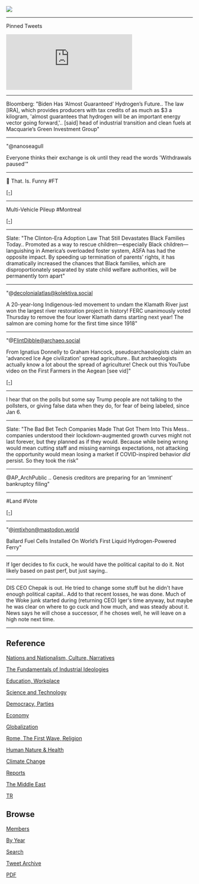 <img src="https://drive.google.com/uc?export=view&id=1B2wf9R7AMH1d7Vw6e2mucLbIQ5NSjir7"/>

---

Pinned Tweets

<iframe width="340" src="https://www.youtube.com/embed/46y3FN4fKlE" title="E-Bikes, E-Scooters Injuries Multiplying" frameborder="0" allow="accelerometer; autoplay; clipboard-write; encrypted-media; gyroscope; picture-in-picture" allowfullscreen></iframe>

---

Bloomberg: "Biden Has ‘Almost Guaranteed’ Hydrogen’s Future..  The law
[IRA], which provides producers with tax credits of as much as $3 a
kilogram, 'almost guarantees that hydrogen will be an important energy
vector going forward,'.. [said] head of industrial transition and
clean fuels at Macquarie’s Green Investment Group"

---

"@nanoseagull

Everyone thinks their exchange is ok until they read the words
'Withdrawals paused'"

---

🤣 That. Is. Funny \#FT

[[-]](https://pbs.twimg.com/media/FgNixf0WAAAl36E?format=jpg&name=small)

---

Multi-Vehicle Pileup \#Montreal

[[-]](https://youtu.be/rtF_UiwPRYo)

---

Slate: "The Clinton-Era Adoption Law That Still Devastates Black Families
Today.. Promoted as a way to rescue children—especially Black
children—languishing in America’s overloaded foster system, ASFA has
had the opposite impact. By speeding up termination of parents’
rights, it has dramatically increased the chances that Black families,
which are disproportionately separated by state child welfare
authorities, will be permanently torn apart"

---

"@decolonialatlas@kolektiva.social

A 20-year-long Indigenous-led movement to undam the Klamath River just
won the largest river restoration project in history! FERC unanimously
voted Thursday to remove the four lower Klamath dams starting next
year! The salmon are coming home for the first time since 1918"

---

"@FlintDibble@archaeo.social

From Ignatius Donnelly to Graham Hancock, pseudoarchaeologists claim
an 'advanced Ice Age civilization' spread agriculture.. But
archaeologists actually know a lot about the spread of agriculture!
Check out this YouTube video on the First Farmers in the Aegean [see
vid]"

[[-]](https://mastodon.ie/@FlintDibble@archaeo.social/109382489737102447)

---

I hear that on the polls but some say Trump people are not talking to
the pollsters, or giving false data when they do, for fear of being
labeled, since Jan 6.

---

Slate: "The Bad Bet Tech Companies Made That Got Them Into This
Mess.. companies understood their lockdown-augmented growth curves
might not last forever, but they planned as if they would. Because
while being wrong would mean cutting staff and missing earnings
expectations, not attacking the opportunity would mean losing a market
if COVID-inspired behavior *did* persist. So they took the risk"

---

@AP_ArchPublic .. Genesis creditors are preparing for an ‘imminent’
bankruptcy filing"

---

\#Land \#Vote

[[-]](https://pbs.twimg.com/media/FhcdAdrXEAI_lQU?format=jpg&name=small)

---

"@jmtixhon@mastodon.world

Ballard Fuel Cells Installed On World’s First Liquid Hydrogen-Powered Ferry"

---

If Iger decides to fix cuck, he would have the political capital to do
it. Not likely based on past perf, but just saying..

---

DIS CEO Chepak is out. He tried to change some stuff but he didn't
have enough political capital.. Add to that recent losses, he was
done. Much of the Woke junk started during (returning CEO) Iger's time
anyway, but maybe he was clear on where to go cuck and how much, and
was steady about it. News says he will chose a successor, if he choses
well, he will leave on a high note next time.

---

## Reference

[Nations and Nationalism, Culture, Narratives](2013/02/nations-and-nationalism.html)

[The Fundamentals of Industrial Ideologies](2011/04/fundamentals-of-industrial-ideologies.html)

[Education, Workplace](2017/09/education-workplace.html)

[Science and Technology](2018/09/science-technology.html)

[Democracy, Parties](2016/11/democracy.html)

[Economy](2018/05/economy.html)

[Globalization](2018/09/globalization.html)

[Rome, The First Wave, Religion](2017/12/rome.html)

[Human Nature & Health](2020/07/human-nature.html)

[Climate Change](2018/12/climate.html)

[Reports](2019/05/reports.html)

[The Middle East](2019/07/middleeast.html)

[TR](../tr)

## Browse

[Members](2022/08/members.html)

[By Year](years.html)

[Search](search.html)

[Tweet Archive](tweets/index.html)

[PDF](https://drive.google.com/uc?export=view&id=1FSi-1MnqXVq_PVTEXzzflwN8-7h92N_R)

